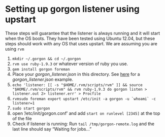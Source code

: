 # Setting up gorgon listener using upstart

These steps will guarantee that the listener is always running and it will start when the OS boots. They have been tested using Ubuntu 12.04, but these steps should work with any OS that uses upstart. We are assuming you are using `rvm`

1. `mkdir ~/.gorgon && cd ~/.gorgon`
1. `rvm use ruby-1.9.3` or whatever version of ruby you use.
1. `gem install gorgon foreman`
1. Place your _gorgon\_listener.json_ in this directory. See [here](https://github.com/Fitzsimmons/Gorgon/blob/master/gorgon_listener.json.sample) for a _gorgon\_listener.json_ example.
1. `echo 'listener: [[ -s "$HOME/.rvm/scripts/rvm" ]] && source "$HOME/.rvm/scripts/rvm" &&
rvm ruby-1.9.3 do gorgon listen > listener.out 2> listener.err' > Procfile`
1. ``rvmsudo foreman export upstart /etc/init -a gorgon -u `whoami` -c listener=1``
1. `sudo start gorgon`
1. open ’/etc/init/gorgon.conf’ and add `start on runlevel [2345]` at the top of the file
1. Check if listener is running: Run `tail /tmp/gorgon-remote.log` and the last line should say “Waiting for jobs…”